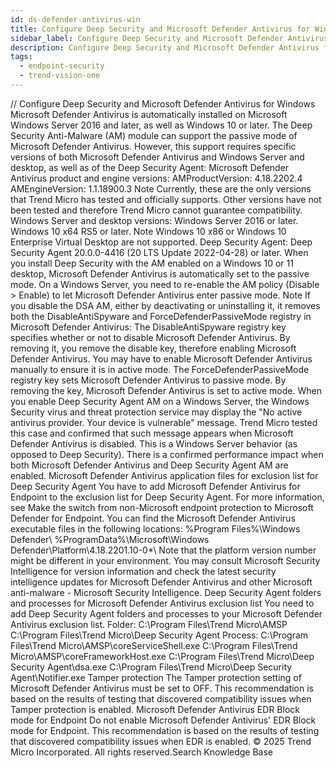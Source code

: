 ```yaml
---
id: ds-defender-antivirus-win
title: Configure Deep Security and Microsoft Defender Antivirus for Windows
sidebar_label: Configure Deep Security and Microsoft Defender Antivirus for Windows
description: Configure Deep Security and Microsoft Defender Antivirus for Windows
tags:
  - endpoint-security
  - trend-vision-one
---
```


/*<![CDATA[*/ $('#title').html($('meta[name=map-description]').attr('content')); /*]]>*/ Configure Deep Security and Microsoft Defender Antivirus for Windows Microsoft Defender Antivirus is automatically installed on Microsoft Windows Server 2016 and later, as well as Windows 10 or later. The Deep Security Anti-Malware (AM) module can support the passive mode of Microsoft Defender Antivirus. However, this support requires specific versions of both Microsoft Defender Antivirus and Windows Server and desktop, as well as of the Deep Security Agent: Microsoft Defender Antivirus product and engine versions: AMProductVersion: 4.18.2202.4 AMEngineVersion: 1.1.18900.3 Note Currently, these are the only versions that Trend Micro has tested and officially supports. Other versions have not been tested and therefore Trend Micro cannot guarantee compatibility. Windows Server and desktop versions: Windows Server 2016 or later. Windows 10 x64 RS5 or later. Note Windows 10 x86 or Windows 10 Enterprise Virtual Desktop are not supported. Deep Security Agent: Deep Security Agent 20.0.0-4416 (20 LTS Update 2022-04-28) or later. When you install Deep Security with the AM enabled on a Windows 10 or 11 desktop, Microsoft Defender Antivirus is automatically set to the passive mode. On a Windows Server, you need to re-enable the AM policy (Disable > Enable) to let Microsoft Defender Antivirus enter passive mode. Note If you disable the DSA AM, either by deactivating or uninstalling it, it removes both the DisableAntiSpyware and ForceDefenderPassiveMode registry in Microsoft Defender Antivirus: The DisableAntiSpyware registry key specifies whether or not to disable Microsoft Defender Antivirus. By removing it, you remove the disable key, therefore enabling Microsoft Defender Antivirus. You may have to enable Microsoft Defender Antivirus manually to ensure it is in active mode. The ForceDefenderPassiveMode registry key sets Microsoft Defender Antivirus to passive mode. By removing the key, Microsoft Defender Antivirus is set to active mode. When you enable Deep Security Agent AM on a Windows Server, the Windows Security virus and threat protection service may display the "No active antivirus provider. Your device is vulnerable" message. Trend Micro tested this case and confirmed that such message appears when Microsoft Defender Antivirus is disabled. This is a Windows Server behavior (as opposed to Deep Security). There is a confirmed performance impact when both Microsoft Defender Antivirus and Deep Security Agent AM are enabled. Microsoft Defender Antivirus application files for exclusion list for Deep Security Agent You have to add Microsoft Defender Antivirus for Endpoint to the exclusion list for Deep Security Agent. For more information, see Make the switch from non-Microsoft endpoint protection to Microsoft Defender for Endpoint. You can find the Microsoft Defender Antivirus executable files in the following locations: %Program Files%\Windows Defender\ %ProgramData%\Microsoft\Windows Defender\Platform\4.18.2201.10-0*\ Note that the platform version number might be different in your environment. You may consult Microsoft Security Intelligence for version information and check the latest security intelligence updates for Microsoft Defender Antivirus and other Microsoft anti-malware - Microsoft Security Intelligence. Deep Security Agent folders and processes for Microsoft Defender Antivirus exclusion list You need to add Deep Security Agent folders and processes to your Microsoft Defender Antivirus exclusion list. Folder: C:\Program Files\Trend Micro\AMSP C:\Program Files\Trend Micro\Deep Security Agent Process: C:\Program Files\Trend Micro\AMSP\coreServiceShell.exe C:\Program Files\Trend Micro\AMSP\coreFrameworkHost.exe C:\Program Files\Trend Micro\Deep Security Agent\dsa.exe C:\Program Files\Trend Micro\Deep Security Agent\Notifier.exe Tamper protection The Tamper protection setting of Microsoft Defender Antivirus must be set to OFF. This recommendation is based on the results of testing that discovered compatibility issues when Tamper protection is enabled. Microsoft Defender Antivirus EDR Block mode for Endpoint Do not enable Microsoft Defender Antivirus' EDR Block mode for Endpoint. This recommendation is based on the results of testing that discovered compatibility issues when EDR is enabled. © 2025 Trend Micro Incorporated. All rights reserved.Search Knowledge Base